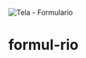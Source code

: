 ![Tela - Formulario ](https://user-images.githubusercontent.com/113733583/213295511-e51d64c0-d7fe-45a6-aeaf-5cfc832d8de0.png)
# formul-rio
